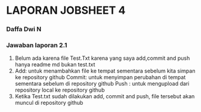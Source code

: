 # LAPORAN JOBSHEET 4
### Daffa Dwi N
### Jawaban laporan 2.1
1.	Belum ada karena file Test.Txt karena yang saya add,commit and push hanya readme md bukan test.txt
2.	Add: untuk menambahkan file ke tempat sementara sebelum kita simpan ke repository github
Commit: untuk menyimpan perubahan di tempat sementara sebelum di repository github
Push : untuk mengupload dari repository  local ke repository github
3.	Ketika Test.txt sudah dilakukan add, commit and push, file tersebut akan muncul di repository github 	
